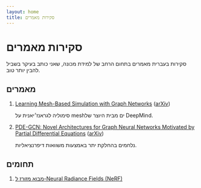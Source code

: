 ```yaml
---
layout: home
title: סקירות מאמרים
---
```

# סקירות מאמרים
סקירות בעברית מאמרים בתחום הרחב של למידת מכונה, שאני כותב בעיקר בשביל להבין יותר טוב.

## מאמרים
1. [Learning Mesh-Based Simulation with Graph Networks](Learning%20Mesh-Based%20Simulation%20with%20Graph%20Networks.pdf) ([arXiv](https://arxiv.org/abs/2010.03409))

    סימוליה לגראנז׳יאנית על meshים מבית היוצר של DeepMind.
1. [PDE-GCN: Novel Architectures for Graph Neural Networks Motivated by Partial Differential Equations](PDE-GCN.pdf) ([arXiv](https://arxiv.org/abs/2108.01938))

    נלחמים בהחלקת יתר באמצעות משוואות דיפרנציאליות.

## תחומים
1. [מבוא מזורז ל-Neural Radiance Fields (NeRF)](overviews/nerf.md)